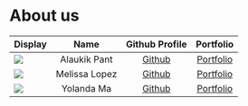 # About us

Display | Name | Github Profile | Portfolio 
--------|:----:|:--------------:|:---------:
![](https://encrypted-tbn0.gstatic.com/images?q=tbn%3AANd9GcS2EoLW7aqD-NAoG9co0ZPgZGKnvJMVSlNY1h0FJotfyTmotVoD) | Alaukik Pant | [Github](https://github.com/alaukiknpant) | [Portfolio](docs/team/alaukikpant.md)
![](https://via.placeholder.com/100.png?text=Photo) | Melissa Lopez | [Github](https://github.com/melylopez99) | [Portfolio](docs/team/melissalopez.md)
![](https://via.placeholder.com/100.png?text=Photo) | Yolanda Ma | [Github](https://github.com/) | [Portfolio](docs/team/johndoe.md)

